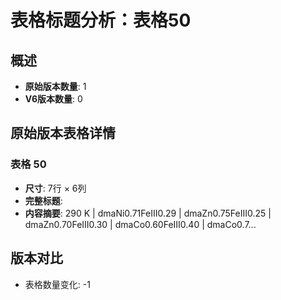 # 表格标题分析：表格50

## 概述
- **原始版本数量**: 1
- **V6版本数量**: 0

## 原始版本表格详情

### 表格 50
- **尺寸**: 7行 × 6列
- **完整标题**: 
- **内容摘要**: 290 K | dmaNi0.71FeIII0.29 | dmaZn0.75FeIII0.25 | dmaZn0.70FeIII0.30 | dmaCo0.60FeIII0.40 | dmaCo0.7...

## 版本对比

- 表格数量变化: -1